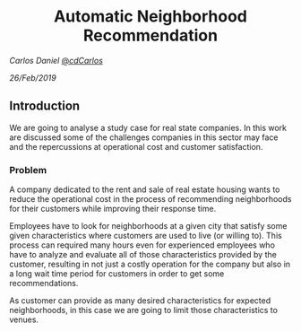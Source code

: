 # <center>Automatic Neighborhood Recommendation</center>

<cite>Carlos Daniel</cite> [@_cdCarlos_](https://twitter.com/_cdCarlos_)

<cite>26/Feb/2019</cite>

## Introduction

We are going to analyse a study case for real state companies. In this work are discussed some of the challenges companies in this sector may face and the repercussions at operational cost and customer satisfaction.

### Problem

A company dedicated to the rent and sale of real estate housing wants to reduce the operational cost in the process of recommending neighborhoods for their customers while improving their response time.

Employees have to look for neighborhoods at a given city that satisfy some given characteristics where customers are used to live (or willing to). This process can required many hours even for experienced employees who have to analyze and evaluate all of those characteristics provided by the customer, resulting in not just a costly operation for the company but also in a long wait time period for customers in order to get some recommendations.

As customer can provide as many desired characteristics for expected neighborhoods, in this case we are going to limit those characteristics to venues.
